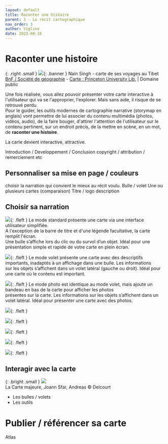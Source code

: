```yaml
---
layout: default
title: Raconter une histoire
parent: 3 - Le récit cartographique
nav_order: 3
author: Viglino
date: 2023-08-18
---
```

# Raconter une histoire

{: .right .small }
![](/Macarte-MI/assets/banner/20220513115901000000_nain_singh.jpg){: .banner }
Nain Singh - carte de ses voyages au Tibet   
[BnF / Société de géographie](https://essentiels.bnf.fr/fr/image/49395ee9-36e3-4a20-82a6-0562e55b2230-portrait-nain-singh-et-carte-ses-voyages-tibet) - [Carte : Princeton University Lib.](https://maps.princeton.edu/catalog/princeton-j098zd574) | Domaine public

Une fois réalisée, vous allez pouvoir présenter votre carte interactive à l'utilisateur qui va se l'approprier, l'explorer. Mais sans aide, il risque de se retrouvé perdu.   
Pour le guider, les outils modernes de cartographie narrative (storymap en anglais) vont permettre de lui associer du contenu multimédia (photos, vidéos, audio), de la faire bouger, d'attirer l'attention de l'utilisateur sur le contenu pertinent, sur un endroit précis, de la mettre en scène, en un mot, de **raconter une histoire**.  

La carte devient interactive, attractive. 


Introduction / Developpement / Conclusion
copyright / attribution / remerciement etc

## Personnaliser sa mise en page / couleurs

choisir la narration qui convient le mieux au récit voulu.
Bulle / volet
Une ou plusieurs cartes (comparaison)
Titre / logo
description

## Choisir sa narration

![](/Macarte-MI/assets/img/ch3.3-story-standard.png.png){: .fleft }
Le mode standard présente une carte via une interface utilisateur simplifiée.  
A l'exception de la barre de titre et d'une légende facultative, la carte remplit l'écran.  
Une bulle s’affiche lors du clic ou du survol d’un objet. Idéal pour une présentation simple et rapide de votre carte en plein écran.

![](/Macarte-MI/assets/img/ch3.3-story-volet.png){: .fleft }
Le mode volet présente une carte avec des descriptifs importants, inadaptés à un affichage dans une bulle. Les informations  
sur les objets s’affichent dans un volet latéral (gauche ou droit). Idéal pour une carte où le contenu est important.

![](/Macarte-MI/assets/img/ch3.3-story-photo.png){: .fleft }
Le mode photo est identique au mode volet, mais ajoute un bandeau en bas de la carte pour afficher les photos  
présentes sur la carte. Les informations sur les objets s’affichent dans un volet latéral. Idéal pour présenter une carte avec des photos.

![](/Macarte-MI/assets/img/ch3.3-story-diapo.png){: .fleft }

![](/Macarte-MI/assets/img/ch3.3-story-etape.png){: .fleft }

![](/Macarte-MI/assets/img/ch3.3-story-onglet.png){: .fleft }

![](/Macarte-MI/assets/img/ch3.3-story-compare.png){: .fleft }

![](/Macarte-MI/assets/img/ch3.3-story-differentiel.png){: .fleft }



## Interagir avec la carte

{: .bright .small }
![](/Macarte-MI/assets/img/ch3.3-donjon.png)   
La Carte majeure, Joann Sfar, Andreas &copy;&nbsp;Delcourt

  * Les bulles / volets
  * Les outils

# Publier / référencer sa carte

Atlas
